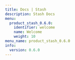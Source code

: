 ```yaml
---
title: Docs | Stash
description: Stash Docs
menu:
  product_stash_0.6.0:
    identifier: welcome
    name: Welcome
    weight: 10
menu_name: product_stash_0.6.0
info:
  version: 0.6.0
---
```


